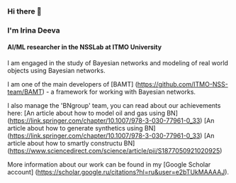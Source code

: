 ### Hi there 👋
### I'm Irina Deeva
#### AI/ML researcher in the NSSLab at ITMO University

I am engaged in the study of Bayesian networks and modeling of real world objects using Bayesian networks.

I am one of the main developers of [BAMT] (https://github.com/ITMO-NSS-team/BAMT) - a framework for working with Bayesian networks.

I also manage the 'BNgroup' team, you can read about our achievements here:
[An article about how to model oil and gas using BN] (https://link.springer.com/chapter/10.1007/978-3-030-77961-0_33)
[An article about how to generate synthetics using BN] (https://link.springer.com/chapter/10.1007/978-3-030-77961-0_33)
[An article about how to smartly constructu BN] (https://www.sciencedirect.com/science/article/pii/S1877050921020925)

More information about our work can be found in my [Google Scholar account] (https://scholar.google.ru/citations?hl=ru&user=e2bTUkMAAAAJ).


